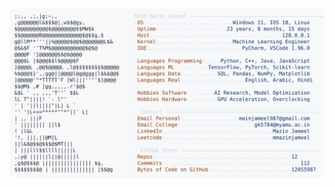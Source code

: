 <picture>
  <source srcset="https://raw.githubusercontent.com/mmazinjameel/mmazinjameel/main/dark_mode.svg?v=1753049417" media="(prefers-color-scheme: dark)">
  <img src="https://raw.githubusercontent.com/mmazinjameel/mmazinjameel/main/light_mode.svg?v=1753049417">
</picture>
